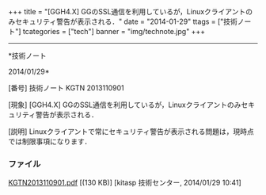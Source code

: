 ﻿+++
title = "[GGH4.X] GGのSSL通信を利用しているが，Linuxクライアントのみセキュリティ警告が表示される．"
date = "2014-01-29"
ttags = ["技術ノート"]
tcategories = ["tech"]
banner = "img/technote.jpg"
+++

-----------------------------------------------------------------------------------------------------------------------------

*技術ノート

2014/01/29*


[番号]
技術ノート KGTN 2013110901

[現象]
[GGH4.X]
GGのSSL通信を利用しているが，Linuxクライアントのみセキュリティ警告が表示される．

[説明]
Linuxクライアントで常にセキュリティ警告が表示される問題は，現時点では制限事項になります．


### ファイル

 
 


[KGTN2013110901.pdf](http://techreport.kitasp.net/attachments/download/1402/KGTN2013110901.pdf)
 [(130 KB)] [kitasp 技術センター, 2014/01/29
10:41]


 


 

